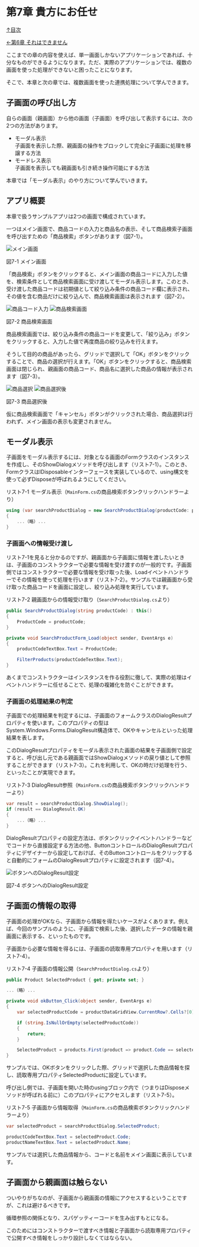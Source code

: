 第7章 貴方にお任せ
=====

[↑目次](..\README.md "目次")

[←第6章 それはできません](06-cannot-do-it.md)

ここまでの章の内容を使えば、単一画面しかないアプリケーションであれば、十分なものができるようになります。ただ、実際のアプリケーションでは、複数の画面を使った処理ができないと困ったことになります。

そこで、本章と次の章では、複数画面を使った連携処理について学んできます。

## 子画面の呼び出し方

自らの画面（親画面）から他の画面（子画面）を呼び出して表示するには、次の2つの方法があります。

- モーダル表示  
  子画面を表示した際、親画面の操作をブロックして完全に子画面に処理を移譲する方法
- モードレス表示  
  子画面を表示しても親画面も引き続き操作可能にする方法

本章では「モーダル表示」のやり方について学んでいきます。

## アプリ概要

本章で扱うサンプルアプリは2つの画面で構成されています。

一つはメイン画面で、商品コードの入力と商品名の表示、そして商品検索子画面を呼び出すための「商品検索」ボタンがあります（図7-1）。

![メイン画面](../image/07-01.jpg)

図7-1 メイン画面

「商品検索」ボタンをクリックすると、メイン画面の商品コードに入力した値を、検索条件として商品検索画面に受け渡してモーダル表示します。このとき、受け渡した商品コードは初期値として絞り込み条件の商品コード欄に表示され、その値を含む商品だけに絞り込んで、商品検索画面は表示されます（図7-2）。

![商品コード入力](../image/07-02-01.jpg) ![商品検索画面](../image/07-02-02.jpg)

図7-2 商品検索画面

商品検索画面では、絞り込み条件の商品コードを変更して、「絞り込み」ボタンをクリックすると、入力した値で再度商品の絞り込みを行えます。

そうして目的の商品があったら、グリッドで選択して「OK」ボタンをクリックすることで、商品の選択が行えます。「OK」ボタンをクリックすると、商品検索画面は閉じられ、親画面の商品コード、商品名に選択した商品の情報が表示されます（図7-3）。

![商品選択](../image/07-03-01.jpg) ![商品選択後](../image/07-03-02.jpg)

図7-3 商品選択後

仮に商品検索画面で「キャンセル」ボタンがクリックされた場合、商品選択は行われず、メイン画面の表示も変更されません。

## モーダル表示

子画面をモーダル表示するには、対象となる画面のFormクラスのインスタンスを作成し、そのShowDialogメソッドを呼び出します（リスト7-1）。このとき、FormクラスはIDisposableインターフェースを実装しているので、using構文を使って必ずDisposeが呼ばれるようにしてください。

リスト7-1 モーダル表示（`MainForm.cs`の商品検索ボタンクリックハンドラーより）

```csharp
using (var searchProductDialog = new SearchProductDialog(productCode: productCodeTextBox.Text))
{
    ...（略）...
}
```

### 子画面への情報受け渡し

リスト7-1を見ると分かるのですが、親画面から子画面に情報を渡したいときは、子画面のコンストラクターで必要な情報を受け渡すのが一般的です。子画面側ではコンストラクターで必要な情報を受け取った後、Loadイベントハンドラーでその情報を使って処理を行います（リスト7-2）。サンプルでは親画面から受け取った商品コードを画面に設定し、絞り込み処理を実行しています。

リスト7-2 親画面からの情報受け取り（`SearchProductDialog.cs`より）

```csharp
public SearchProductDialog(string productCode) : this()
{
    ProductCode = productCode;
}

private void SearchProductForm_Load(object sender, EventArgs e)
{
    productCodeTextBox.Text = ProductCode;

    FilterProducts(productCodeTextBox.Text);
}
```

あくまでコンストラクターはインスタンスを作る役割に徹して、実際の処理はイベントハンドラーに任せることで、処理の複雑化を防ぐことができます。

### 子画面の処理結果の判定

子画面での処理結果を判定するには、子画面のフォームクラスのDialogResultプロパティを使います。このプロパティの型はSystem.Windows.Forms.DialogResult構造体で、OKやキャンセルといった処理結果を表します。

このDialogResultプロパティをモーダル表示された画面の結果を子画面側で設定すると、呼び出し元である親画面ではShowDialogメソッドの戻り値として参照することができます（リスト7-3）。これを利用して、OKの時だけ処理を行う、といったことが実現できます。

リスト7-3 DialogResult参照（`MainForm.cs`の商品検索ボタンクリックハンドラーより）

```csharp
var result = searchProductDialog.ShowDialog();
if (result == DialogResult.OK)
{
    ...（略）...
}
```

DialogResultプロパティの設定方法は、ボタンクリックイベントハンドラーなどでコードから直接設定する方法の他、ButtonコントロールのDialogResultプロパティにデザイナーから設定しておけば、そのButtonコントロールをクリックすると自動的にフォームのDialogResultプロパティに設定されます（図7-4）。

![ボタンへのDialogResult設定](../image/07-04.jpg)

図7-4 ボタンへのDialogResult設定

## 子画面の情報の取得

子画面の処理がOKなら、子画面から情報を得たいケースがよくあります。例えば、今回のサンプルのように、子画面で検索した後、選択したデータの情報を親画面に表示する、といったものです。

子画面から必要な情報を得るには、子画面の読取専用プロパティを用います（リスト7-4）。

リスト7-4 子画面の情報公開（`SearchProductDialog.cs`より）

```csharp
public Product SelectedProduct { get; private set; }

...（略）...

private void okButton_Click(object sender, EventArgs e)
{
    var selectedProductCode = productDataGridView.CurrentRow?.Cells?[0]?.Value as string;

    if (string.IsNullOrEmpty(selectedProductCode))
    {
        return;
    }

    SelectedProduct = products.First(product => product.Code == selectedProductCode);
}
```

サンプルでは、OKボタンをクリックした際、グリッドで選択した商品情報を探し、読取専用プロパティSelectedProductに設定しています。

呼び出し側では、子画面を開いた時のusingブロック内で（つまりはDisposeメソッドが呼ばれる前に）このプロパティにアクセスします（リスト7-5）。

リスト7-5 子画面から情報取得（`MainForm.cs`の商品検索ボタンクリックハンドラーより）

```csharp
var selectedProduct = searchProductDialog.SelectedProduct;

productCodeTextBox.Text = selectedProduct.Code;
productNameTextBox.Text = selectedProduct.Name;
```

サンプルでは選択した商品情報から、コードと名前をメイン画面に表示しています。

## 子画面から親画面は触らない

ついやりがちなのが、子画面から親画面の情報にアクセスするということですが、これは避けるべきです。

循環参照の関係となり、スパゲッティーコードを生み出すもとになる。

このためにはコンストラクターで渡すべき情報と子画面から読取専用プロパティで公開すべき情報をしっかり設計しなくてはならない。


